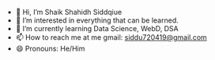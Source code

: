 - 👋 Hi, I’m Shaik Shahidh Siddqiue
- 👀 I’m interested in everything that can be learned. 
- 🌱 I’m currently learning Data Science, WebD, DSA
- 📫 How to reach me at me gmail: siddu720419@gmail.com
- 😄 Pronouns: He/Him

<!---
forsakeshaik/forsakeshaik is a ✨ special ✨ repository because its `README.md` (this file) appears on your GitHub profile.
You can click the Preview link to take a look at your changes.
--->
